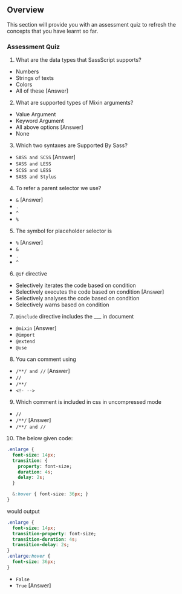 ## Overview

This section will provide you with an assessment quiz to refresh the concepts that you have learnt so far.

### Assessment Quiz

1. What are the data types that SassScript supports?

- Numbers
- Strings of texts
- Colors
- All of these [Answer]

2. What are supported types of Mixin arguments?

- Value Argument
- Keyword Argument
- All above options [Answer]
- None

3. Which two syntaxes are Supported By Sass?

- `SASS and SCSS` [Answer]
- `SASS and LESS`
- `SCSS and LESS`
- `SASS and Stylus`

4. To refer a parent selector we use?

- `&` [Answer]
- `.`
- `^`
- `%`

5. The symbol for placeholder selector is

- `%` [Answer]
- `&`
- `.`
- `^`

6. `@if` directive

- Selectively iterates the code based on condition
- Selectively executes the code based on condition [Answer]
- Selectively analyses the code based on condition
- Selectively warns based on condition

7. `@include` directive includes the \_\_\_ in document

- `@mixin` [Answer]
- `@import`
- `@extend`
- `@use`

8. You can comment using

- `/**/ and //` [Answer]
- `//`
- `/**/`
- `<!- -->`

9. Which comment is included in css in uncompressed mode

- `//`
- `/**/` [Answer]
- `/**/ and //`

10. The below given code:

```sass
.enlarge {
  font-size: 14px;
  transition: {
    property: font-size;
    duration: 4s;
    delay: 2s;
  }

  &:hover { font-size: 36px; }
}
```

would output

```sass
.enlarge {
  font-size: 14px;
  transition-property: font-size;
  transition-duration: 4s;
  transition-delay: 2s;
}
.enlarge:hover {
  font-size: 36px;
}
```

- `False`
- `True` [Answer]
